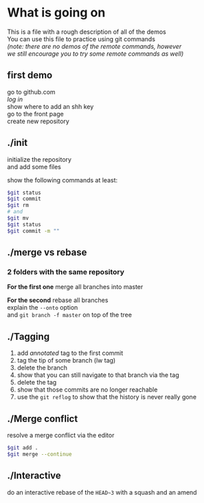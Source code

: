 # What is going on

This is a file with a rough description of all of the demos\
You can use this file to practice using git commands\
*(note: there are no demos of the remote commands, however\
 we still encourage you to try some remote commands as well)*

## **first demo**

go to github.com\
_log in_\
show where to add an shh key\
go to the front page\
create new repository

## **./init**

initialize the repository\
and add some files

show the following commands at least:

```bash
$git status
$git commit
$git rm
# and
$git mv
$git status
$git commit -m ""
```

## **./merge vs rebase**

### 2 folders with the same repository

**For the first one** merge all branches into master

**For the second** rebase all branches\
explain the ```--onto``` option\
and ```git branch -f master``` on top of the tree

## **./Tagging**

1. add _annotated_ tag to the first commit
2. tag the tip of some branch (lw tag)
3. delete the branch
4. show that you can still navigate to that branch via the tag
5. delete the tag
6. show that those commits are no longer reachable
7. use the ```git reflog``` to show that the history is never really gone

## **./Merge conflict**

resolve a merge conflict via the editor

```bash
$git add .
$git merge --continue
```

## **./Interactive**

do an interactive rebase of the ```HEAD~3``` with a squash and an amend